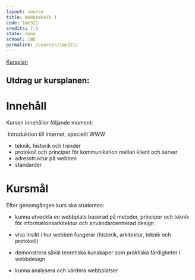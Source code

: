 ```yaml
---
layout: course
title: Webbteknik 1
code: 1me321
credits: 7.5
state: done
school: LNU
permalink: /courses/1me321/
---
```


[Kursplan](/files/courseplan/1me321.pdf)

Utdrag ur kursplanen:
---

Innehåll
===
Kursen innehåller följande moment:

­ Introduktion till Internet, speciellt WWW
- teknik, historik och trender
- protokoll och principer för kommunikation mellan klient och server
- adresstruktur på webben
- standarder


Kursmål
===
Efter genomgången kurs ska studenten:

- kunna utveckla en webbplats baserad på metoder, principer och teknik för 
informationsarkitektur och användarcentrerad design

- visa insikt i hur webben fungerar (historik, arkitektur, teknik och protokoll)

- demonstrera såväl teoretiska kunskaper som praktiska färdigheter i webbdesign

- kunna analysera och värdera webbplatser
